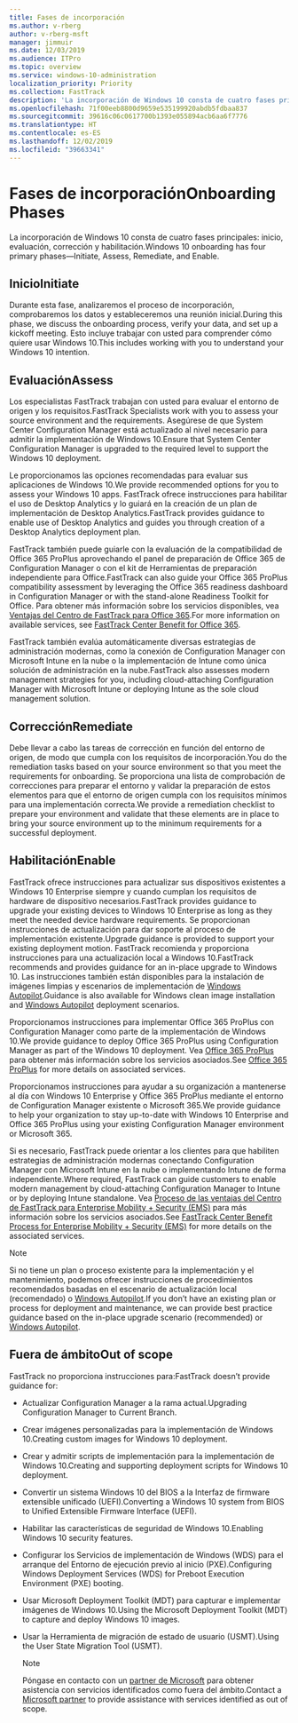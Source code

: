 ```yaml
---
title: Fases de incorporación
ms.author: v-rberg
author: v-rberg-msft
manager: jimmuir
ms.date: 12/03/2019
ms.audience: ITPro
ms.topic: overview
ms.service: windows-10-administration
localization_priority: Priority
ms.collection: FastTrack
description: 'La incorporación de Windows 10 consta de cuatro fases principales: inicio, evaluación, corrección y habilitación.'
ms.openlocfilehash: 71f00eeb8800d9659e535199920abdb5fdbaa837
ms.sourcegitcommit: 39616c06c0617700b1393e055894acb6aa6f7776
ms.translationtype: HT
ms.contentlocale: es-ES
ms.lasthandoff: 12/02/2019
ms.locfileid: "39663341"
---
```

# <a name="onboarding-phases"></a><span data-ttu-id="0870e-103">Fases de incorporación</span><span class="sxs-lookup"><span data-stu-id="0870e-103">Onboarding Phases</span></span>

<span data-ttu-id="0870e-104">La incorporación de Windows 10 consta de cuatro fases principales: inicio, evaluación, corrección y habilitación.</span><span class="sxs-lookup"><span data-stu-id="0870e-104">Windows 10 onboarding has four primary phases—Initiate, Assess, Remediate, and Enable.</span></span>

## <a name="initiate"></a><span data-ttu-id="0870e-105">Inicio</span><span class="sxs-lookup"><span data-stu-id="0870e-105">Initiate</span></span>

<span data-ttu-id="0870e-106">Durante esta fase, analizaremos el proceso de incorporación, comprobaremos los datos y estableceremos una reunión inicial.</span><span class="sxs-lookup"><span data-stu-id="0870e-106">During this phase, we discuss the onboarding process, verify your data, and set up a kickoff meeting.</span></span> <span data-ttu-id="0870e-107">Esto incluye trabajar con usted para comprender cómo quiere usar Windows 10.</span><span class="sxs-lookup"><span data-stu-id="0870e-107">This includes working with you to understand your Windows 10 intention.</span></span>

## <a name="assess"></a><span data-ttu-id="0870e-108">Evaluación</span><span class="sxs-lookup"><span data-stu-id="0870e-108">Assess</span></span>

<span data-ttu-id="0870e-109">Los especialistas FastTrack trabajan con usted para evaluar el entorno de origen y los requisitos.</span><span class="sxs-lookup"><span data-stu-id="0870e-109">FastTrack Specialists work with you to assess your source environment and the requirements.</span></span> <span data-ttu-id="0870e-110">Asegúrese de que System Center Configuration Manager está actualizado al nivel necesario para admitir la implementación de Windows 10.</span><span class="sxs-lookup"><span data-stu-id="0870e-110">Ensure that System Center Configuration Manager is upgraded to the required level to support the Windows 10 deployment.</span></span> 

<span data-ttu-id="0870e-111">Le proporcionamos las opciones recomendadas para evaluar sus aplicaciones de Windows 10.</span><span class="sxs-lookup"><span data-stu-id="0870e-111">We provide recommended options for you to assess your Windows 10 apps.</span></span> <span data-ttu-id="0870e-112">FastTrack ofrece instrucciones para habilitar el uso de Desktop Analytics y lo guiará en la creación de un plan de implementación de Desktop Analytics.</span><span class="sxs-lookup"><span data-stu-id="0870e-112">FastTrack provides guidance to enable use of Desktop Analytics and guides you through creation of a Desktop Analytics deployment plan.</span></span>

<span data-ttu-id="0870e-113">FastTrack también puede guiarle con la evaluación de la compatibilidad de Office 365 ProPlus aprovechando el panel de preparación de Office 365 de Configuration Manager o con el kit de Herramientas de preparación independiente para Office.</span><span class="sxs-lookup"><span data-stu-id="0870e-113">FastTrack can also guide your Office 365 ProPlus compatibility assessment by leveraging the Office 365 readiness dashboard in Configuration Manager or with the stand-alone Readiness Toolkit for Office.</span></span> <span data-ttu-id="0870e-114">Para obtener más información sobre los servicios disponibles, vea [Ventajas del Centro de FastTrack para Office 365](O365-fasttrack-benefit-for-office-365.md).</span><span class="sxs-lookup"><span data-stu-id="0870e-114">For more information on available services, see [FastTrack Center Benefit for Office 365](O365-fasttrack-benefit-for-office-365.md).</span></span> 

<span data-ttu-id="0870e-115">FastTrack también evalúa automáticamente diversas estrategias de administración modernas, como la conexión de Configuration Manager con Microsoft Intune en la nube o la implementación de Intune como única solución de administración en la nube.</span><span class="sxs-lookup"><span data-stu-id="0870e-115">FastTrack also assesses modern management strategies for you, including cloud-attaching Configuration Manager with Microsoft Intune or deploying Intune as the sole cloud management solution.</span></span>

## <a name="remediate"></a><span data-ttu-id="0870e-116">Corrección</span><span class="sxs-lookup"><span data-stu-id="0870e-116">Remediate</span></span>

<span data-ttu-id="0870e-117">Debe llevar a cabo las tareas de corrección en función del entorno de origen, de modo que cumpla con los requisitos de incorporación.</span><span class="sxs-lookup"><span data-stu-id="0870e-117">You do the remediation tasks based on your source environment so that you meet the requirements for onboarding.</span></span> <span data-ttu-id="0870e-118">Se proporciona una lista de comprobación de correcciones para preparar el entorno y validar la preparación de estos elementos para que el entorno de origen cumpla con los requisitos mínimos para una implementación correcta.</span><span class="sxs-lookup"><span data-stu-id="0870e-118">We provide a remediation checklist to prepare your environment and validate that these elements are in place to bring your source environment up to the minimum requirements for a successful deployment.</span></span> 

## <a name="enable"></a><span data-ttu-id="0870e-119">Habilitación</span><span class="sxs-lookup"><span data-stu-id="0870e-119">Enable</span></span>

<span data-ttu-id="0870e-120">FastTrack ofrece instrucciones para actualizar sus dispositivos existentes a Windows 10 Enterprise siempre y cuando cumplan los requisitos de hardware de dispositivo necesarios.</span><span class="sxs-lookup"><span data-stu-id="0870e-120">FastTrack provides guidance to upgrade your existing devices to Windows 10 Enterprise as long as they meet the needed device hardware requirements.</span></span> <span data-ttu-id="0870e-121">Se proporcionan instrucciones de actualización para dar soporte al proceso de implementación existente.</span><span class="sxs-lookup"><span data-stu-id="0870e-121">Upgrade guidance is provided to support your existing deployment motion.</span></span> <span data-ttu-id="0870e-122">FastTrack recomienda y proporciona instrucciones para una actualización local a Windows 10.</span><span class="sxs-lookup"><span data-stu-id="0870e-122">FastTrack recommends and provides guidance for an in-place upgrade to Windows 10.</span></span> <span data-ttu-id="0870e-123">Las instrucciones también están disponibles para la instalación de imágenes limpias y escenarios de implementación de [Windows Autopilot](EMS-onboarding-phases.md#windows-autopilot).</span><span class="sxs-lookup"><span data-stu-id="0870e-123">Guidance is also available for Windows clean image installation and [Windows Autopilot](EMS-onboarding-phases.md#windows-autopilot) deployment scenarios.</span></span> 

<span data-ttu-id="0870e-124">Proporcionamos instrucciones para implementar Office 365 ProPlus con Configuration Manager como parte de la implementación de Windows 10.</span><span class="sxs-lookup"><span data-stu-id="0870e-124">We provide guidance to deploy Office 365 ProPlus using Configuration Manager as part of the Windows 10 deployment.</span></span> <span data-ttu-id="0870e-125">Vea [Office 365 ProPlus](O365-onboarding-and-migration.md#office-365-proplus) para obtener más información sobre los servicios asociados.</span><span class="sxs-lookup"><span data-stu-id="0870e-125">See [Office 365 ProPlus](O365-onboarding-and-migration.md#office-365-proplus) for more details on associated services.</span></span>

<span data-ttu-id="0870e-126">Proporcionamos instrucciones para ayudar a su organización a mantenerse al día con Windows 10 Enterprise y Office 365 ProPlus mediante el entorno de Configuration Manager existente o Microsoft 365.</span><span class="sxs-lookup"><span data-stu-id="0870e-126">We provide guidance to help your organization to stay up-to-date with Windows 10 Enterprise and Office 365 ProPlus using your existing Configuration Manager environment or Microsoft 365.</span></span>

<span data-ttu-id="0870e-127">Si es necesario, FastTrack puede orientar a los clientes para que habiliten estrategias de administración modernas conectando Configuration Manager con Microsoft Intune en la nube o implementando Intune de forma independiente.</span><span class="sxs-lookup"><span data-stu-id="0870e-127">Where required, FastTrack can guide customers to enable modern management by cloud-attaching Configuration Manager to Intune or by deploying Intune standalone.</span></span> <span data-ttu-id="0870e-128">Vea [Proceso de las ventajas del Centro de FastTrack para Enterprise Mobility + Security (EMS)](EMS-fasttrack-process.md) para más información sobre los servicios asociados.</span><span class="sxs-lookup"><span data-stu-id="0870e-128">See [FastTrack Center Benefit Process for Enterprise Mobility + Security (EMS)](EMS-fasttrack-process.md) for more details on the associated services.</span></span>

> [!NOTE]
> <span data-ttu-id="0870e-129">Si no tiene un plan o proceso existente para la implementación y el mantenimiento, podemos ofrecer instrucciones de procedimientos recomendados basadas en el escenario de actualización local (recomendado) o [Windows Autopilot](EMS-onboarding-phases.md#windows-autopilot).</span><span class="sxs-lookup"><span data-stu-id="0870e-129">If you don’t have an existing plan or process for deployment and maintenance, we can provide best practice guidance based on the in-place upgrade scenario (recommended) or [Windows Autopilot](EMS-onboarding-phases.md#windows-autopilot).</span></span>

## <a name="out-of-scope"></a><span data-ttu-id="0870e-130">Fuera de ámbito</span><span class="sxs-lookup"><span data-stu-id="0870e-130">Out of scope</span></span>

<span data-ttu-id="0870e-131">FastTrack no proporciona instrucciones para:</span><span class="sxs-lookup"><span data-stu-id="0870e-131">FastTrack doesn’t provide guidance for:</span></span>

- <span data-ttu-id="0870e-132">Actualizar Configuration Manager a la rama actual.</span><span class="sxs-lookup"><span data-stu-id="0870e-132">Upgrading Configuration Manager to Current Branch.</span></span>
- <span data-ttu-id="0870e-133">Crear imágenes personalizadas para la implementación de Windows 10.</span><span class="sxs-lookup"><span data-stu-id="0870e-133">Creating custom images for Windows 10 deployment.</span></span>
- <span data-ttu-id="0870e-134">Crear y admitir scripts de implementación para la implementación de Windows 10.</span><span class="sxs-lookup"><span data-stu-id="0870e-134">Creating and supporting deployment scripts for Windows 10 deployment.</span></span>
- <span data-ttu-id="0870e-135">Convertir un sistema Windows 10 del BIOS a la Interfaz de firmware extensible unificado (UEFI).</span><span class="sxs-lookup"><span data-stu-id="0870e-135">Converting a Windows 10 system from BIOS to Unified Extensible Firmware Interface (UEFI).</span></span>
- <span data-ttu-id="0870e-136">Habilitar las características de seguridad de Windows 10.</span><span class="sxs-lookup"><span data-stu-id="0870e-136">Enabling Windows 10 security features.</span></span> 
- <span data-ttu-id="0870e-137">Configurar los Servicios de implementación de Windows (WDS) para el arranque del Entorno de ejecución previo al inicio (PXE).</span><span class="sxs-lookup"><span data-stu-id="0870e-137">Configuring Windows Deployment Services (WDS) for Preboot Execution Environment (PXE) booting.</span></span>
- <span data-ttu-id="0870e-138">Usar Microsoft Deployment Toolkit (MDT) para capturar e implementar imágenes de Windows 10.</span><span class="sxs-lookup"><span data-stu-id="0870e-138">Using the Microsoft Deployment Toolkit (MDT) to capture and deploy Windows 10 images.</span></span>
- <span data-ttu-id="0870e-139">Usar la Herramienta de migración de estado de usuario (USMT).</span><span class="sxs-lookup"><span data-stu-id="0870e-139">Using the User State Migration Tool (USMT).</span></span>

  > [!NOTE]
  > <span data-ttu-id="0870e-140">Póngase en contacto con un [partner de Microsoft](https://go.microsoft.com/fwlink/?linkid=2080150) para obtener asistencia con servicios identificados como fuera del ámbito.</span><span class="sxs-lookup"><span data-stu-id="0870e-140">Contact a [Microsoft partner](https://go.microsoft.com/fwlink/?linkid=2080150) to provide assistance with services identified as out of scope.</span></span>

 